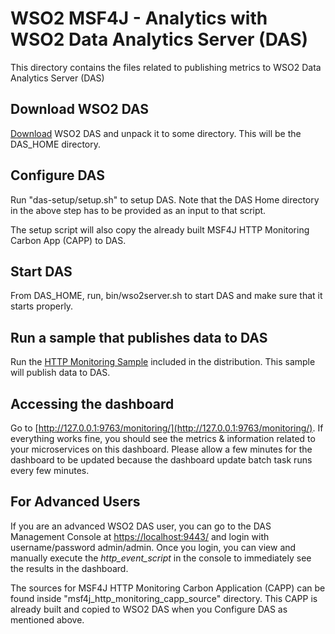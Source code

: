 # WSO2 MSF4J - Analytics with WSO2 Data Analytics Server (DAS)

This directory contains the files related to publishing metrics to WSO2 Data Analytics Server (DAS)

Download WSO2 DAS
------------------------------------------
[Download](http://wso2.com/products/data-analytics-server/) WSO2 DAS and unpack it to some directory.
This will be the DAS_HOME directory.

Configure DAS
------------------------------------------
Run "das-setup/setup.sh" to setup DAS. Note that the DAS Home directory in the above step has to 
be provided as an input to that script.

The setup script will also copy the already built MSF4J HTTP Monitoring Carbon App (CAPP) to DAS.

Start DAS
------------------------------------------

From DAS_HOME, run, bin/wso2server.sh to start DAS and make sure that it starts properly.

Run a sample that publishes data to DAS
------------------------------------------
Run the [HTTP Monitoring Sample](../samples/http-monitoring)
included in the distribution. This sample will publish data to DAS.

Accessing the dashboard
------------------------------------------

Go to [http://127.0.0.1:9763/monitoring/](http://127.0.0.1:9763/monitoring/). If everything works fine, you should
see the metrics & information related to your microservices on this dashboard. Please allow a few minutes for the
dashboard to be updated because the dashboard update batch task runs every few minutes.


For Advanced Users
------------------------------------------
If you are an advanced WSO2 DAS user, you can go to the DAS Management Console at
[https://localhost:9443/](https://localhost:9443/) and login with username/password admin/admin.
Once you login, you can view and manually execute the *http_event_script*  in the console to immediately see
the results in the dashboard.

The sources for MSF4J HTTP Monitoring Carbon Application (CAPP) can be found inside "msf4j_http_monitoring_capp_source" 
directory. This CAPP is already built and copied to WSO2 DAS when you Configure DAS as mentioned above.
